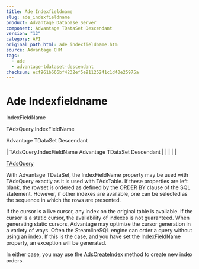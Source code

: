 ```yaml
---
title: Ade Indexfieldname
slug: ade_indexfieldname
product: Advantage Database Server
component: Advantage TDataSet Descendant
version: "12"
category: API
original_path_html: ade_indexfieldname.htm
source: Advantage CHM
tags:
  - ade
  - advantage-tdataset-descendant
checksum: ecf961b666bf4232ef5e91125241c1d40e25975a
---
```


# Ade Indexfieldname

IndexFieldName

TAdsQuery.IndexFieldName

Advantage TDataSet Descendant

| TAdsQuery.IndexFieldName  Advantage TDataSet Descendant |  |  |  |  |

[TAdsQuery](ade_tadsquery.md)

With Advantage TDataSet, the IndexFieldName property may be used with TAdsQuery exactly as it is used with TAdsTable. If these properties are left blank, the rowset is ordered as defined by the ORDER BY clause of the SQL statement. However, if other indexes are available, one can be selected as the sequence in which the rows are presented.

If the cursor is a live cursor, any index on the original table is available. If the cursor is a static cursor, the availability of indexes is not guaranteed. When generating static cursors, Advantage may optimize the cursor generation in a variety of ways. Often the SteamlineSQL engine can order a query without using an index. If this is the case, and you have set the IndexFieldName property, an exception will be generated.

In either case, you may use the [AdsCreateIndex](ade_adscreateindex.md) method to create new index orders.
